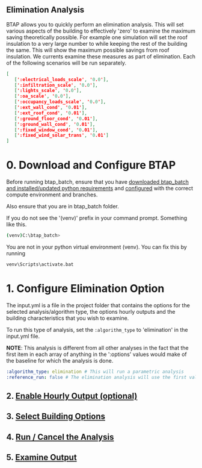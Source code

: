 ## Elimination Analysis
BTAP allows you to quickly perform an elimination analysis. This will set various aspects of the building to effectively
 'zero' to examine the maximum saving theoretically possible. For example one simulation will set the roof insulation to a very large number
 to while keeping the rest of the building the same. This will show the maximum possible savings from roof insulation. We currents examine these
 measures as part of elimination.  Each of the following scenarios will be run separately. 
 ```json
[
    [':electrical_loads_scale', '0.0'],
    [':infiltration_scale', '0.0'],
    [':lights_scale', '0.0'],
    [':oa_scale', '0.0'],
    [':occupancy_loads_scale', '0.0'],
    [':ext_wall_cond', '0.01'],
    [':ext_roof_cond', '0.01'],
    [':ground_floor_cond', '0.01'],
    [':ground_wall_cond', '0.01'],
    [':fixed_window_cond', '0.01'],
    [':fixed_wind_solar_trans', '0.01']
]
```

# 0. Download and Configure BTAP
Before running btap_batch, ensure that you have 
[downloaded btap_batch and installed/updated python requirements](download.md) and [configured](configure.md) 
with the correct compute environment and branches.

Also ensure that you are in btap_batch folder. 

If you do not see the '(venv)' prefix in your command prompt. Something like this.  

```bash
(venv)C:\btap_batch> 
```

You are not in your python virtual environment (venv). You can fix this by running 

```bash
venv\Scripts\activate.bat
````


# 1. Configure Elimination Option

The input.yml is a file in the project folder that contains the options for the selected analysis/algorithm type, the 
options hourly outputs and the building characteristics that you wish to examine. 

To run this type of analysis,  set the ``:algorithm_type`` to 'elimination' in the input.yml file.

**NOTE**: This analysis is different from all other analyses in the fact that the first item in each array of anything in 
the ':options' values would make of the baseline for which the analysis is done. 

```yaml
:algorithm_type: elimination # This will run a parametric analysis
:reference_run: false # The elimination analysis will use the first value of each measure as the baseline. So this is not necessary to be set to true. 
```

## 2. [Enable Hourly Output (optional)](hourly_outputs.md)

## 3. [Select Building Options](building_options.md)

## 4. [Run / Cancel the Analysis](run_cancel.md)

## 5. [Examine Output](output.md)